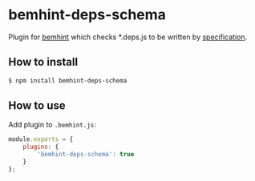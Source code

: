 # bemhint-deps-schema
Plugin for [bemhint](https://github.com/bemhint/bemhint) which checks *.deps.js to be written by [specification](https://en.bem.info/technology/deps/about/).

## How to install

```bash
$ npm install bemhint-deps-schema
```

## How to use

Add plugin to `.bemhint.js`:

```js
module.exports = {
    plugins: {
        'bemhint-deps-schema': true
    }
};
